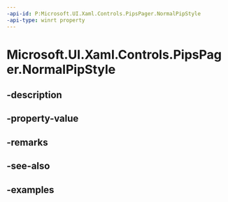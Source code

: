 ```yaml
---
-api-id: P:Microsoft.UI.Xaml.Controls.PipsPager.NormalPipStyle
-api-type: winrt property
---
```


# Microsoft.UI.Xaml.Controls.PipsPager.NormalPipStyle

<!--
public Windows.UI.Xaml.Style NormalPipStyle { get; set; }
-->


## -description

## -property-value

## -remarks

## -see-also

## -examples


